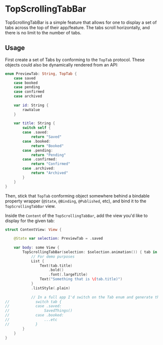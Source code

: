 # TopScrollingTabBar

TopScrollingTabBar is a simple feature that allows for one to display a set of tabs across the top of their app/feature. The tabs scroll horizontally, and there is no limit to the number of tabs.

## Usage

First create a set of Tabs by conforming to the `TopTab` protocol. These objects could also be dynamically rendered from an API:
```swift
enum PreviewTab: String, TopTab {
    case saved
    case booked
    case pending
    case confirmed
    case archived
    
    var id: String {
        rawValue
    }
    
    var title: String {
        switch self {
        case .saved:
            return "Saved"
        case .booked:
            return "Booked"
        case .pending:
            return "Pending"
        case .confirmed:
            return "Confirmed"
        case .archived:
            return "Archived"
        }
    }
}
```

Then, stick that `TopTab` conforming object somewhere behind a bindable property wrapper (`@State`, `@Binding`, `@Published`, etc), and bind it to the `TopScrollingTabBar` view.

Inside the `Content` of the `TopScrollingTabBar`, add the view you'd like to display for the given tab:

```swift
struct ContentView: View {
    
    @State var selection: PreviewTab = .saved
    
    var body: some View {
        TopScrollingTabBar(selection: $selection.animation()) { tab in
            // For demo purposes
            List {
                Text(tab.title)
                    .bold()
                    .font(.largeTitle)
                Text("Something that is \(tab.title)")
            }
            .listStyle(.plain)
            
            // In a full app I'd switch on the Tab enum and generate the appropriate view.
//            switch tab {
//            case .saved:
//                SavedThings()
//            case .booked:
//                ...etc
//            }
        }
    }
}
```
